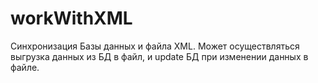 # workWithXML
Синхронизация Базы данных и файла XML. Может осуществляться выгрузка данных из БД в файл, и update БД при изменении данных в файле.

